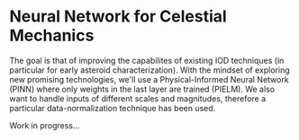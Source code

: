 # Neural Network for Celestial Mechanics
The goal is that of improving the capabilites of existing IOD techniques (in particular for early asteroid characterization). 
With the mindset of exploring new promising technologies, we'll use a Physical-Informed Neural Network (PINN) where only weights in the last layer are trained (PIELM). We also want to handle inputs of different scales and magnitudes, therefore a particular data-normalization technique has been used.

Work in progress...
